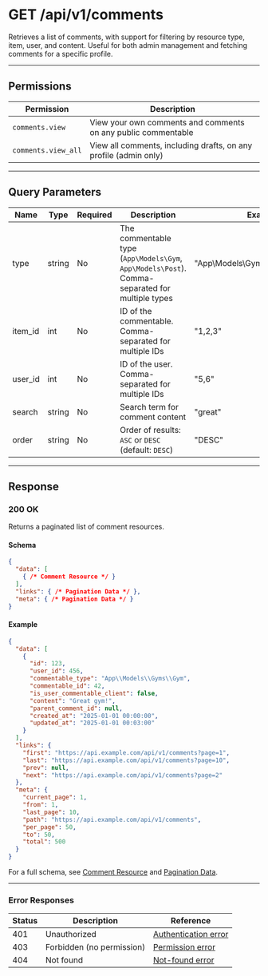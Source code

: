 # GET /api/v1/comments

Retrieves a list of comments, with support for filtering by resource type, item, user, and content. Useful for both admin management and fetching comments for a specific profile.


---

## Permissions
| Permission         | Description                                                                 |
|--------------------|-----------------------------------------------------------------------------|
| `comments.view`    | View your own comments and comments on any public commentable                |
| `comments.view_all`| View all comments, including drafts, on any profile (admin only)             |

---

## Query Parameters

| Name     | Type   | Required | Description                                                                 | Example                |
|----------|--------|----------|-----------------------------------------------------------------------------|------------------------|
| type     | string | No       | The commentable type (`App\Models\Gym`, `App\Models\Post`). Comma-separated for multiple types | "App\\Models\\Gym,App\\Models\\Post" |
| item_id  | int    | No       | ID of the commentable. Comma-separated for multiple IDs                      | "1,2,3"               |
| user_id  | int    | No       | ID of the user. Comma-separated for multiple IDs                             | "5,6"                 |
| search   | string | No       | Search term for comment content                                             | "great"               |
| order    | string | No       | Order of results: `ASC` or `DESC` (default: `DESC`)                         | "DESC"                 |

---

## Response

### 200 OK
Returns a paginated list of comment resources.

#### Schema
```json
{
  "data": [
    { /* Comment Resource */ }
  ],
  "links": { /* Pagination Data */ },
  "meta": { /* Pagination Data */ }
}
```

#### Example
```json
{
  "data": [
    {
      "id": 123,
      "user_id": 456,
      "commentable_type": "App\\Models\\Gyms\\Gym",
      "commentable_id": 42,
      "is_user_commentable_client": false,
      "content": "Great gym!",
      "parent_comment_id": null,
      "created_at": "2025-01-01 00:00:00",
      "updated_at": "2025-01-01 00:03:00"
    }
  ],
  "links": {
    "first": "https://api.example.com/api/v1/comments?page=1",
    "last": "https://api.example.com/api/v1/comments?page=10",
    "prev": null,
    "next": "https://api.example.com/api/v1/comments?page=2"
  },
  "meta": {
    "current_page": 1,
    "from": 1,
    "last_page": 10,
    "path": "https://api.example.com/api/v1/comments",
    "per_page": 50,
    "to": 50,
    "total": 500
  }
}
```

For a full schema, see [Comment Resource](comment_resource.md) and [Pagination Data](../_globals/pagination-data.md).

---

### Error Responses

| Status | Description                | Reference                                      |
|--------|----------------------------|------------------------------------------------|
| 401    | Unauthorized               | [Authentication error](../_globals/authentication-errors.md) |
| 403    | Forbidden (no permission)  | [Permission error](../_globals/permission-errors.md) |
| 404    | Not found                  | [Not-found error](../_globals/not-found-errors.md) |
